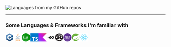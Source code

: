 <div>
  <img alt="Languages from my GitHub repos" src="https://github-readme-stats-git-masterrstaa-rickstaa.vercel.app/api/top-langs/?username=sneddonlewis&langs_count=10&count_private=true&show_icons=true&theme=tokyonight&layout=compact" />
</div>

--- 

### Some Languages & Frameworks I'm familiar with

<img align="left" alt="C++" width="26px" src="https://raw.githubusercontent.com/github/explore/main/topics/cpp/cpp.png" />
<img align="left" alt="Java" width="26px" src="https://raw.githubusercontent.com/github/explore/main/topics/java/java.png" />
<img align="left" alt="C#" width="26px" src="https://raw.githubusercontent.com/github/explore/main/topics/csharp/csharp.png" />
<img align="left" alt="TypeScript" width="26px" src="https://raw.githubusercontent.com/github/explore/main/topics/typescript/typescript.png" />
<img align="left" alt="Kotlin" width="26px" src="https://raw.githubusercontent.com/github/explore/main/topics/kotlin/kotlin.png" />
<img align="left" alt="Go" width="26px" src="https://raw.githubusercontent.com/github/explore/main/topics/go/go.png" />
<img align="left" alt="Rust" width="26px" src="https://raw.githubusercontent.com/github/explore/main/topics/rust/rust.png" />  

<img align="left" alt=".NET" width="26px" src="https://raw.githubusercontent.com/github/explore/main/topics/dotnet/dotnet.png" />
<img align="left" alt="Spring" width="26px" src="https://raw.githubusercontent.com/github/explore/main/topics/spring-boot/spring-boot.png" />
<img align="left" alt="React" width="26px" src="https://raw.githubusercontent.com/github/explore/main/topics/react/react.png" />  
